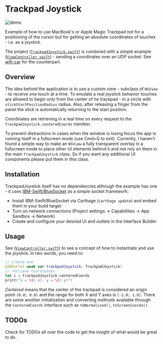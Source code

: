 # Trackpad Joystick

![demo](/demo.gif)

Example of how to use MacBook's or Apple Magic Trackpad not for a positioning of the cursor but for getting an absolute coordinates of touches - i.e. as a joystick.

The project ([`TrackpadJoystick.swift`](/trackpad-joystick/TrackpadJoystick.swift)) is combined with a simple example ([`ViewController.swift`](/trackpad-joystick/ViewController.swift)) - sending a coordinates over an UDP socket. See [wifi-car](https://github.com/ussserrr/wifi-car) for the counterpart.


## Overview

The idea behind the application is to use a custom view - subclass of `NSView` - to receive one touch at a time. To emulate a real joystick behavior touches are allowed to begin only from the center of he trackpad - in a circle with `stickStartPositionRadius` radius. Also, after releasing a finger from the panel the stick is automatically returning to the start position.

Coordinates are retrieving in a real time on every request to the `TrackpadJoystick.centeredCoords` member.

To prevent distractions in cases when the window is losing focus the app is running itself in a fullscreen mode (use Cmd+Q to exit). Currently, I haven't found a simple way to make an `NSView` a fully transparent overlay in a fullscreen mode to place other UI elements behind it and not rely on them in the main `TrackpadJoystick` class. So if you want any additional UI components please put them in this class.


## Installation

TrackpadJoystick itself has no dependencies although the example has one - it uses [IBM-Swift/BlueSocket](https://github.com/IBM-Swift/BlueSocket) as a simple socket framework:

 - Install IBM-Swift/BlueSocket via Carthage (`carthage update`) and embed them in your build target
 - Turn on network connections (Project settings -> Capabilities -> App Sandbox -> Network)
 - Create and configure your desired UI and outlets in the Interface Builder


## Usage

See ([`ViewController.swift`](/trackpad-joystick/ViewController.swift)) to see a concept of how to instantiate and use the joystick. In two words, you need to:

```swift
// create one
@IBOutlet weak var trackpadJoystick: TrackpadJoystick!
// retrieve coordinates
let c = trackpadJoystick.centeredCoords
print("x = \(c.x), y = \(c.y)")
```

*Centered* means that the center of the trackpad is considered an origin point `(0.0; 0.0)` and the range for both X and Y axes is `[-1.0; 1.0]`. There are some another initialization and converting methods available through the `CenteredCoords` interface such as `toNormalized()`, `toScreenCoords()`.


## TODOs

Check for TODOs all over the code to get the insight of what would be great to do.
